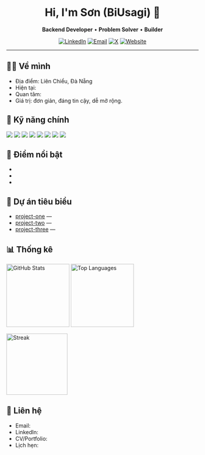 <!--
Hướng dẫn:
- Thay các dòng TODO bằng thông tin thật của bạn.
- Ghim đúng 6 dự án mạnh nhất ở tab Repositories → Pinned.
- Nếu có banner, đặt vào /assets và bật phần Banner bên dưới.
-->

<!-- Banner (tuỳ chọn) -->
<!--
<picture>
  <source media="(prefers-color-scheme: dark)" srcset="assets/banner-dark.png">
  <source media="(prefers-color-scheme: light)" srcset="assets/banner-light.png">
  <img alt="Sơn — Backend Developer" src="assets/banner-light.png">
</picture>
-->

<h1 align="center">Hi, I'm Sơn (BiUsagi) 👋</h1>
<p align="center">
  <b>Backend Developer</b> • <b>Problem Solver</b> • <b>Builder</b>
</p>

<p align="center">
  <!-- TODO: Thay liên kết -->
  <a href="https://www.linkedin.com/in/TEN-LINKEDIN/"><img src="https://img.shields.io/badge/LinkedIn-0A66C2?logo=linkedin&logoColor=white" alt="LinkedIn"></a>
  <a href="mailto:EMAIL_CUA_BAN"><img src="https://img.shields.io/badge/Email-0078D4?logo=gmail&logoColor=white" alt="Email"></a>
  <a href="https://X.com/TEN_TAI_KHOAN"><img src="https://img.shields.io/badge/X-000000?logo=x&logoColor=white" alt="X"></a>
  <a href="https://PORTFOLIO_URL"><img src="https://img.shields.io/badge/Website-1F2937?logo=google-chrome&logoColor=white" alt="Website"></a>
</p>

---

## 👨‍💻 Về mình

- Địa điểm: Liên Chiểu, Đà Nẵng
- Hiện tại: <!-- TODO: Ví dụ: Thiết kế, xây dựng hệ thống backend hiệu năng cao -->
- Quan tâm: <!-- TODO: Ví dụ: Distributed systems, event-driven, observability -->
- Giá trị: đơn giản, đáng tin cậy, dễ mở rộng.

## 🧰 Kỹ năng chính

<!-- TODO: Giữ đúng stack bạn dùng thực tế -->
<p>
  <img src="https://img.shields.io/badge/Go-00ADD8?logo=go&logoColor=white" />
  <img src="https://img.shields.io/badge/Node.js-339933?logo=nodedotjs&logoColor=white" />
  <img src="https://img.shields.io/badge/TypeScript-3178C6?logo=typescript&logoColor=white" />
  <img src="https://img.shields.io/badge/PostgreSQL-4169E1?logo=postgresql&logoColor=white" />
  <img src="https://img.shields.io/badge/Redis-DC382D?logo=redis&logoColor=white" />
  <img src="https://img.shields.io/badge/Docker-2496ED?logo=docker&logoColor=white" />
  <img src="https://img.shields.io/badge/Kubernetes-326CE5?logo=kubernetes&logoColor=white" />
  <img src="https://img.shields.io/badge/AWS-232F3E?logo=amazon-aws&logoColor=white" />
</p>

## 🌟 Điểm nổi bật

- <!-- TODO: Ví dụ: Thiết kế microservices cho 1M+ MAU -->
- <!-- TODO: Ví dụ: Giảm P95 latency 60% nhờ tối ưu truy vấn & caching -->
- <!-- TODO: Ví dụ: Chuẩn hoá CI/CD, quality gates và zero-downtime deploy -->

## 🧩 Dự án tiêu biểu

<!-- TODO: Thay bằng repo thật của bạn, mô tả 1 câu rõ giá trị -->

- [project-one](https://github.com/BiUsagi/project-one) — <!-- mô tả ngắn -->
- [project-two](https://github.com/BiUsagi/project-two) — <!-- mô tả ngắn -->
- [project-three](https://github.com/BiUsagi/project-three) — <!-- mô tả ngắn -->

## 📊 Thống kê

<p align="left">
  <img height="165" alt="GitHub Stats"
       src="https://github-readme-stats.vercel.app/api?username=BiUsagi&show_icons=true&hide_border=true&theme=transparent&rank_icon=github" />
  <img height="165" alt="Top Languages"
       src="https://github-readme-stats.vercel.app/api/top-langs/?username=BiUsagi&layout=compact&langs_count=8&card_width=320&hide_border=true&theme=transparent" />
</p>
<p>
  <img height="160" alt="Streak"
       src="https://streak-stats.demolab.com?user=BiUsagi&theme=transparent&hide_border=true" />
</p>

## 🤝 Liên hệ

- Email: <!-- TODO: email -->
- LinkedIn: <!-- TODO: link -->
- CV/Portfolio: <!-- TODO: link -->
- Lịch hẹn: <!-- TODO: calendly (nếu có) -->

<!-- Gợi ý:
- Dùng tab Repositories → Pinned để ghim đúng 6 dự án mạnh nhất (có demo, có ảnh chụp, có README tốt).
- Giữ README gọn, tập trung vào giá trị; tránh quá nhiều huy hiệu gây rối.
- Có thể thêm /assets để chứa banner dark/light như phần đầu.
-->
